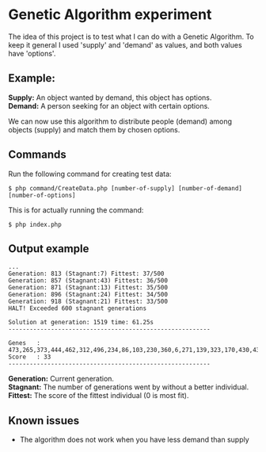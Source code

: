 # Genetic Algorithm experiment

The idea of this project is to test what I can do with
a Genetic Algorithm. To keep it general I used 'supply'
and 'demand' as values, and both values have 'options'.

## Example:
**Supply:** An object wanted by demand, this object has options.<br/>
**Demand:** A person seeking for an object with certain options.

We can now use this algorithm to 
distribute people (demand) among objects (supply) and
match them by chosen options.

## Commands
Run the following command for creating test data:
```
$ php command/CreateData.php [number-of-supply] [number-of-demand] [number-of-options]
```

This is for actually running the command:
```
$ php index.php
```

## Output example
```
...
Generation: 813 (Stagnant:7) Fittest: 37/500
Generation: 857 (Stagnant:43) Fittest: 36/500
Generation: 871 (Stagnant:13) Fittest: 35/500
Generation: 896 (Stagnant:24) Fittest: 34/500
Generation: 918 (Stagnant:21) Fittest: 33/500
HALT! Exceeded 600 stagnant generations

Solution at generation: 1519 time: 61.25s
---------------------------------------------------------

Genes   : 473,265,373,444,462,312,496,234,86,103,230,360,6,271,139,323,170,430,435,424,395,384,160,168,182,451,32,478,15,398,294,289,216,179,273,401,178,441,146,378,226,379,64,252,69,431,177,148,120,51
Score   : 33
---------------------------------------------------------
```
**Generation:** Current generation.<br/>
**Stagnant:** The number of generations went by without a better individual.<br/>
**Fittest:** The score of the fittest individual (0 is most fit).

## Known issues
- The algorithm does not work when you have less demand than supply